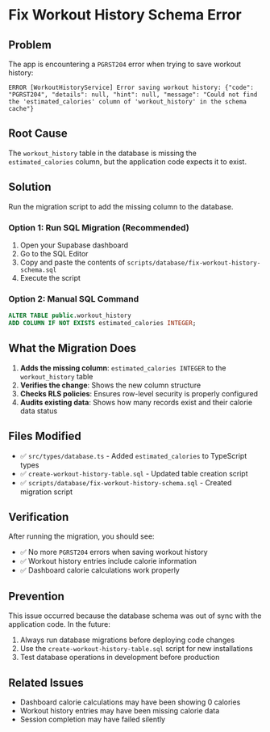 # Fix Workout History Schema Error

## Problem
The app is encountering a `PGRST204` error when trying to save workout history:

```
ERROR [WorkoutHistoryService] Error saving workout history: {"code": "PGRST204", "details": null, "hint": null, "message": "Could not find the 'estimated_calories' column of 'workout_history' in the schema cache"}
```

## Root Cause
The `workout_history` table in the database is missing the `estimated_calories` column, but the application code expects it to exist.

## Solution
Run the migration script to add the missing column to the database.

### Option 1: Run SQL Migration (Recommended)
1. Open your Supabase dashboard
2. Go to the SQL Editor
3. Copy and paste the contents of `scripts/database/fix-workout-history-schema.sql`
4. Execute the script

### Option 2: Manual SQL Command
```sql
ALTER TABLE public.workout_history 
ADD COLUMN IF NOT EXISTS estimated_calories INTEGER;
```

## What the Migration Does
1. **Adds the missing column**: `estimated_calories INTEGER` to the `workout_history` table
2. **Verifies the change**: Shows the new column structure
3. **Checks RLS policies**: Ensures row-level security is properly configured
4. **Audits existing data**: Shows how many records exist and their calorie data status

## Files Modified
- ✅ `src/types/database.ts` - Added `estimated_calories` to TypeScript types
- ✅ `create-workout-history-table.sql` - Updated table creation script
- ✅ `scripts/database/fix-workout-history-schema.sql` - Created migration script

## Verification
After running the migration, you should see:
- ✅ No more `PGRST204` errors when saving workout history
- ✅ Workout history entries include calorie information
- ✅ Dashboard calorie calculations work properly

## Prevention
This issue occurred because the database schema was out of sync with the application code. In the future:
1. Always run database migrations before deploying code changes
2. Use the `create-workout-history-table.sql` script for new installations
3. Test database operations in development before production

## Related Issues
- Dashboard calorie calculations may have been showing 0 calories
- Workout history entries may have been missing calorie data
- Session completion may have failed silently


